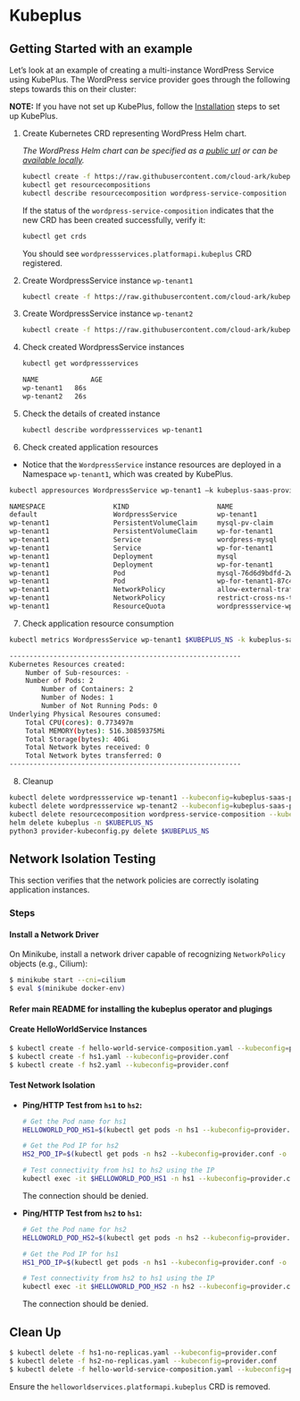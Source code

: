 # Kubeplus

## Getting Started with an example

Let’s look at an example of creating a multi-instance WordPress Service using KubePlus. The WordPress service provider goes through the following steps towards this on their cluster:

**NOTE:** If you have not set up KubePlus, follow the [Installation](../README.md#installation) steps to set up KubePlus.

1. Create Kubernetes CRD representing WordPress Helm chart.

   *The WordPress Helm chart can be specified as a [public url](./examples/multitenancy/application-hosting/wordpress/wordpress-service-composition.yaml) or can be [available locally](./examples/multitenancy/application-hosting/wordpress/wordpress-service-composition-localchart.yaml).*

   ```sh
   kubectl create -f https://raw.githubusercontent.com/cloud-ark/kubeplus/master/examples/multitenancy/application-hosting/wordpress/wordpress-service-composition.yaml --kubeconfig=kubeplus-saas-provider.json
   kubectl get resourcecompositions
   kubectl describe resourcecomposition wordpress-service-composition
   ```

   If the status of the `wordpress-service-composition` indicates that the new CRD has been created successfully, verify it:

   ```sh
   kubectl get crds
   ```

   You should see `wordpressservices.platformapi.kubeplus` CRD registered.

2. Create WordpressService instance `wp-tenant1`

   ```sh
   kubectl create -f https://raw.githubusercontent.com/cloud-ark/kubeplus/master/examples/multitenancy/application-hosting/wordpress/tenant1.yaml --kubeconfig=kubeplus-saas-provider.json
   ```

3. Create WordpressService instance `wp-tenant2`

   ```sh
   kubectl create -f https://raw.githubusercontent.com/cloud-ark/kubeplus/master/examples/multitenancy/application-hosting/wordpress/tenant2.yaml --kubeconfig=kubeplus-saas-provider.json
   ```

4. Check created WordpressService instances

   ```sh
   kubectl get wordpressservices

   NAME             AGE
   wp-tenant1   86s
   wp-tenant2   26s
   ```

5. Check the details of created instance

   ```sh
   kubectl describe wordpressservices wp-tenant1
   ```

6.  Check created application resources

   * Notice that the `WordpressService` instance resources are deployed in a Namespace `wp-tenant1`, which was created by KubePlus.

   ```sh
   kubectl appresources WordpressService wp-tenant1 –k kubeplus-saas-provider.json

   NAMESPACE                 KIND                      NAME                      
   default                   WordpressService          wp-tenant1                
   wp-tenant1                PersistentVolumeClaim     mysql-pv-claim            
   wp-tenant1                PersistentVolumeClaim     wp-for-tenant1            
   wp-tenant1                Service                   wordpress-mysql           
   wp-tenant1                Service                   wp-for-tenant1            
   wp-tenant1                Deployment                mysql                     
   wp-tenant1                Deployment                wp-for-tenant1            
   wp-tenant1                Pod                       mysql-76d6d9bdfd-2wl2p    
   wp-tenant1                Pod                       wp-for-tenant1-87c4c954-s2cct 
   wp-tenant1                NetworkPolicy             allow-external-traffic    
   wp-tenant1                NetworkPolicy             restrict-cross-ns-traffic 
   wp-tenant1                ResourceQuota             wordpressservice-wp-tenant1
   ```

7.  Check application resource consumption

   ```sh
   kubectl metrics WordpressService wp-tenant1 $KUBEPLUS_NS -k kubeplus-saas-provider.json

   ---------------------------------------------------------- 
   Kubernetes Resources created:
       Number of Sub-resources: -
       Number of Pods: 2
           Number of Containers: 2
           Number of Nodes: 1
           Number of Not Running Pods: 0
   Underlying Physical Resoures consumed:
       Total CPU(cores): 0.773497m
       Total MEMORY(bytes): 516.30859375Mi
       Total Storage(bytes): 40Gi
       Total Network bytes received: 0
       Total Network bytes transferred: 0
   ---------------------------------------------------------- 
   ```

8.  Cleanup

   ```sh
   kubectl delete wordpressservice wp-tenant1 --kubeconfig=kubeplus-saas-provider.json
   kubectl delete wordpressservice wp-tenant2 --kubeconfig=kubeplus-saas-provider.json
   kubectl delete resourcecomposition wordpress-service-composition --kubeconfig=kubeplus-saas-provider.json
   helm delete kubeplus -n $KUBEPLUS_NS
   python3 provider-kubeconfig.py delete $KUBEPLUS_NS
   ```

## Network Isolation Testing

This section verifies that the network policies are correctly isolating application instances.

### Steps

#### Install a Network Driver

On Minikube, install a network driver capable of recognizing `NetworkPolicy` objects (e.g., Cilium):

```bash
$ minikube start --cni=cilium
$ eval $(minikube docker-env)
```

#### Refer main README for installing the kubeplus operator and plugings

#### Create HelloWorldService Instances

```bash
$ kubectl create -f hello-world-service-composition.yaml --kubeconfig=provider.conf
$ kubectl create -f hs1.yaml --kubeconfig=provider.conf
$ kubectl create -f hs2.yaml --kubeconfig=provider.conf
```

#### Test Network Isolation

- **Ping/HTTP Test from `hs1` to `hs2`:**

  ```bash
  # Get the Pod name for hs1
  HELLOWORLD_POD_HS1=$(kubectl get pods -n hs1 --kubeconfig=provider.conf -o jsonpath='{.items[0].metadata.name}')

  # Get the Pod IP for hs2
  HS2_POD_IP=$(kubectl get pods -n hs2 --kubeconfig=provider.conf -o jsonpath='{.items[0].status.podIP}')

  # Test connectivity from hs1 to hs2 using the IP
  kubectl exec -it $HELLOWORLD_POD_HS1 -n hs1 --kubeconfig=provider.conf -- curl $HS2_POD_IP
  ```

  The connection should be denied.

- **Ping/HTTP Test from `hs2` to `hs1`:**

  ```bash
  # Get the Pod name for hs2
  HELLOWORLD_POD_HS2=$(kubectl get pods -n hs2 --kubeconfig=provider.conf -o jsonpath='{.items[0].metadata.name}')

  # Get the Pod IP for hs1
  HS1_POD_IP=$(kubectl get pods -n hs1 --kubeconfig=provider.conf -o jsonpath='{.items[0].status.podIP}')

  # Test connectivity from hs2 to hs1 using the IP
  kubectl exec -it $HELLOWORLD_POD_HS2 -n hs2 --kubeconfig=provider.conf -- curl $HS1_POD_IP
  ```

  The connection should be denied.

## Clean Up


```bash
$ kubectl delete -f hs1-no-replicas.yaml --kubeconfig=provider.conf
$ kubectl delete -f hs2-no-replicas.yaml --kubeconfig=provider.conf
$ kubectl delete -f hello-world-service-composition.yaml --kubeconfig=provider.conf
```


Ensure the `helloworldservices.platformapi.kubeplus` CRD is removed.
